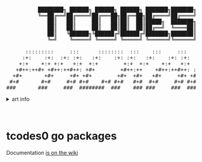 <pre>

          ████████╗ ██████╗ ██████╗ ██████╗ ███████╗███████╗     ██████╗  ██████╗
          ╚══██╔══╝██╔════╝██╔═══██╗██╔══██╗██╔════╝██╔════╝    ██╔════╝ ██╔═══██╗
             ██║   ██║     ██║   ██║██║  ██║█████╗  ███████╗    ██║  ███╗██║   ██║
             ██║   ██║     ██║   ██║██║  ██║██╔══╝  ╚════██║    ██║   ██║██║   ██║
             ██║   ╚██████╗╚██████╔╝██████╔╝███████╗███████║    ╚██████╔╝╚██████╔╝
             ╚═╝    ╚═════╝ ╚═════╝ ╚═════╝ ╚══════╝╚══════╝     ╚═════╝  ╚═════╝

      :::::::::     :::      ::::::::  :::    :::     :::      ::::::::  :::::::::: ::::::::
     :+:    :+:  :+: :+:   :+:    :+: :+:   :+:    :+: :+:   :+:    :+: :+:       :+:    :+:
    +:+    +:+ +:+   +:+  +:+        +:+  +:+    +:+   +:+  +:+        +:+       +:+
   +#++:++#+ +#++:++#++: +#+        +#++:++    +#++:++#++: :#:        +#++:++#  +#++:++#++
  +#+       +#+     +#+ +#+        +#+  +#+   +#+     +#+ +#+   +#+# +#+              +#+
 #+#       #+#     #+# #+#    #+# #+#   #+#  #+#     #+# #+#    #+# #+#       #+#    #+#
###       ###     ###  ########  ###    ### ###     ###  ########  ########## ########
</pre>
<details>
  <summary>art info </summary>
  http://www.patorjk.com/software/taag/#p=display&f=Alligator&t=packages
</details>

<br/>
<br/>

# tcodes0 go packages

Documentation [is on the wiki](https://github.com/tcodes0/go/wiki)